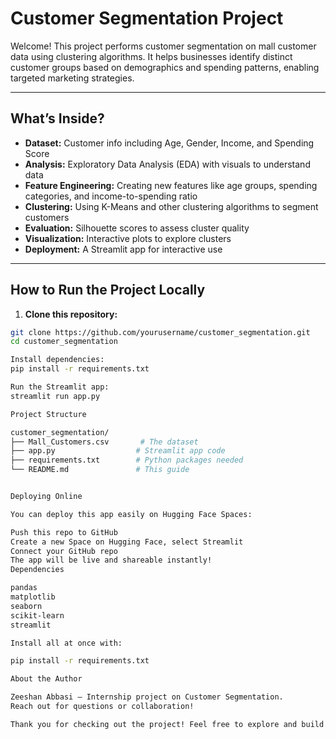 # Customer Segmentation Project

Welcome! This project performs customer segmentation on mall customer data using clustering algorithms. It helps businesses identify distinct customer groups based on demographics and spending patterns, enabling targeted marketing strategies.

---

## What’s Inside?

- **Dataset:** Customer info including Age, Gender, Income, and Spending Score  
- **Analysis:** Exploratory Data Analysis (EDA) with visuals to understand data  
- **Feature Engineering:** Creating new features like age groups, spending categories, and income-to-spending ratio  
- **Clustering:** Using K-Means and other clustering algorithms to segment customers  
- **Evaluation:** Silhouette scores to assess cluster quality  
- **Visualization:** Interactive plots to explore clusters  
- **Deployment:** A Streamlit app for interactive use  

---

## How to Run the Project Locally

1. **Clone this repository:**

```bash
git clone https://github.com/yourusername/customer_segmentation.git
cd customer_segmentation

Install dependencies:
pip install -r requirements.txt

Run the Streamlit app:
streamlit run app.py

Project Structure

customer_segmentation/
├── Mall_Customers.csv       # The dataset
├── app.py                  # Streamlit app code
├── requirements.txt        # Python packages needed
└── README.md               # This guide


Deploying Online

You can deploy this app easily on Hugging Face Spaces:

Push this repo to GitHub
Create a new Space on Hugging Face, select Streamlit
Connect your GitHub repo
The app will be live and shareable instantly!
Dependencies

pandas
matplotlib
seaborn
scikit-learn
streamlit

Install all at once with:

pip install -r requirements.txt

About the Author

Zeeshan Abbasi — Internship project on Customer Segmentation.
Reach out for questions or collaboration!

Thank you for checking out the project! Feel free to explore and build on it.


